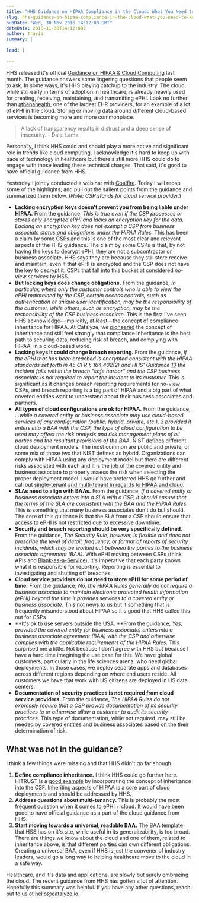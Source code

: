 ```yaml
---
title: "HHS Guidance on HIPAA Compliance in the Cloud: What You Need to Know"
slug: hhs-guidance-on-hipaa-compliance-in-the-cloud-what-you-need-to-know
pubDate: "Wed, 30 Nov 2016 14:12:00 GMT"
dateUnix: 2016-11-30T14:12:00Z
author: travis
summary: |
    
lead: |
    
---
```


HHS released it's official [Guidance on HIPAA & Cloud Computing][1] last month. The guidance answers some lingering questions that people seem to ask. In some ways, it's HHS playing catchup to the industry. The cloud, while still early in terms of adoption in healthcare, is already heavily used for creating, receiving, maintaining, and transmitting ePHI. Look no further than [athenahealth][2], one of the largest EHR providers, for an example of a lot of ePHI in the cloud. Storing or moving data around different cloud-based services is becoming more and more commonplace.

> A lack of transparency results in distrust and a deep sense of insecurity. - Dalai Lama

Personally, I think HHS could and should play a more active and significant role in trends like cloud computing. I acknowledge it's hard to keep up with pace of technology in healthcare but there's still more HHS could do to engage with those leading these technical charges. That said, it's good to have official guidance from HHS.

Yesterday I jointly conducted a webinar with [Coalfire][3]. Today I will recap some of the highlights, and pull out the salient points from the guidance and summarized them below. (_Note: CSP stands for cloud service provider._)

* **Lacking encryption keys doesn't prevent you from being liable under HIPAA.** From the guidance, _This is true even if the CSP processes or stores only encrypted ePHI and lacks an encryption key for the data. Lacking an encryption key does not exempt a CSP from business associate status and obligations under the HIPAA Rules._ This has been a claim by some CSPs and this is one of the most clear and relevant aspects of the HHS guidance. The claim by some CSPs is that, by not having the keys to decrypt ePHI, they are not a subcontractor or business associate. HHS says they are because they still store receive and maintain, even if that ePHI is encrypted and the CSP does not have the key to decrypt it. CSPs that fall into this bucket at considered _no-view services_ by HSS.
* **But lacking keys does change obligations.** From the guidance, _In particular, where only the customer controls who is able to view the ePHI maintained by the CSP, certain access controls, such as authentication or unique user identification, may be the responsibility of the customer, while others, such as encryption, may be the responsibility of the CSP business associate._ This is the first I've seen HHS acknowledge—implicitly, at least—the concept of compliance inheritance for HIPAA. At Catalyze, we [pioneered][4] the concept of inheritance and still feel strongly that compliance inheritance is the best path to securing data, reducing risk of breach, and complying with HIPAA, in a cloud-based world.
* **Lacking keys it could change breach reporting.** From the guidance, _If the ePHI that has been breached is encrypted consistent with the HIPAA standards set forth in 45 CFR § 164.402(2) and HHS' Guidance [13](#) the incident falls within the breach "safe harbor" and the CSP business associate is not required to report the incident to its customer._ This is significant as it changes breach reporting requirements for no-view CSPs, and breach reporting is a big part of HIPAA and a big part of what covered entities want to understand about their business associates and partners.
* **All types of cloud configurations are ok for HIPAA.** From the guidance, _…while a covered entity or business associate may use cloud-based services of any configuration (public, hybrid, private, etc.), [3](#) provided it enters into a BAA with the CSP, the type of cloud configuration to be used may affect the risk analysis and risk management plans of all parties and the resultant provisions of the BAA._ NIST [defines][5] different cloud deployment models. The most common are public and private, or some mix of those two that NIST defines as hybrid. Organizations can comply with HIPAA using any deployment model but there are different risks associated with each and it is the job of the covered entity and business associate to properly assess the risk when selecting the proper deployment model. I would have preferred HHS go further and call out [single-tenant and multi-tenant in regards to HIPAA and cloud][6].
* **SLAs need to align with BAAs.** From the guidance, _If a covered entity or business associate enters into a SLA with a CSP, it should ensure that the terms of the SLA are consistent with the BAA and the HIPAA Rules._ This is something that many business associates don't do but should. The core of this guidance is that the SLA from a CSP should ensure that access to ePHI is not restricted due to excessive downtime.
* **Security and breach reporting should be very specifically defined.** From the guidance, _The Security Rule, however, is flexible and does not prescribe the level of detail, frequency, or format of reports of security incidents, which may be worked out between the parties to the business associate agreement (BAA)._ With ePHI moving between CSPs (think APIs and [Blank-as-a-Service][7]), it's imperative that each party knows what it is responsible for reporting. Reporting is essential to investigating and shutting off breaches.
* **Cloud service providers do not need to store ePHI for some period of time.** From the guidance, _No, the HIPAA Rules generally do not require a business associate to maintain electronic protected health information (ePHI) beyond the time it provides services to a covered entity or business associate._ This [not news][8] to us but it something that is frequently misunderstood about HIPAA so it's good that HHS called this out for CSPs.
* **It's ok to use servers outside the USA. **From the guidance, _Yes, provided the covered entity (or business associate) enters into a business associate agreement (BAA) with the CSP and otherwise complies with the applicable requirements of the HIPAA Rules._ This surprised me a little. Not because I don't agree with HHS but because I have a hard time imagining the use case for this. We have global customers, particularly in the life sciences arena, who need global deployments. In those cases, we deploy separate apps and databases across different regions depending on where end users reside. All customers we have that work with US citizens are deployed in US data centers.
* **Documentation of security practices is not required from cloud service providers.** From the guidance, _The HIPAA Rules do not expressly require that a CSP provide documentation of its security practices to or otherwise allow a customer to audit its security practices._ This type of documentation, while not required, may still be needed by covered entities and business associates based on the their determination of risk.

## What was not in the guidance?

I think a few things were missing and that HHS didn't go far enough.

1. **Define compliance inheritance.** I think HHS could go further here. HITRUST is a [good example][9] by incorporating the concept of inheritance into the CSF. Inheriting aspects of HIPAA is a core part of cloud deployments and should be addressed by HHS.
2. **Address questions about multi-tenancy.** This is probably the most frequent question when it comes to ePHI + cloud. It would have been good to have official guidance as a part of the cloud guidance from HHS.
3. **Start moving towards a universal, readable BAA.** The BAA [template][10] that HSS has on it's site, while useful in its generalizability, is too broad. There are things we know about the cloud and one of them, related to inheritance above, is that different parties can own different obligations. Creating a universal BAA, even if HHS is just the convener of industry leaders, would go a long way to helping healthcare move to the cloud in a safe way.

Healthcare, and it's data and applications, are slowly but surely embracing the cloud. The recent guidance from HHS has gotten a lot of attention. Hopefully this summary was helpful. If you have any other questions, reach out to us at [hello@catalyze.io][11].

[1]: http://www.hhs.gov/hipaa/for-professionals/special-topics/cloud-computing/index.html
[2]: http://www.athenahealth.com/
[3]: https://www.coalfire.com/
[4]: https://policy.catalyze.io/#compliance-inheritance
[5]: http://nvlpubs.nist.gov/nistpubs/Legacy/SP/nistspecialpublication800-145.pdf
[6]: https://catalyze.io/learn/hipaa-and-multi-tenancy
[7]: http://content.catalyze.io/blog/inheritance-and-ownership-of-compliance-risk
[8]: http://content.catalyze.io/blog/how-long-to-keep-medical-records-under-hipaa
[9]: http://content.catalyze.io/blog/hitrust-inheritance-the-most-important-compliance-announcement-of-the-year
[10]: http://www.hhs.gov/hipaa/for-professionals/covered-entities/sample-business-associate-agreement-provisions/index.html
[11]: mailto:hello%40catalyze.io
